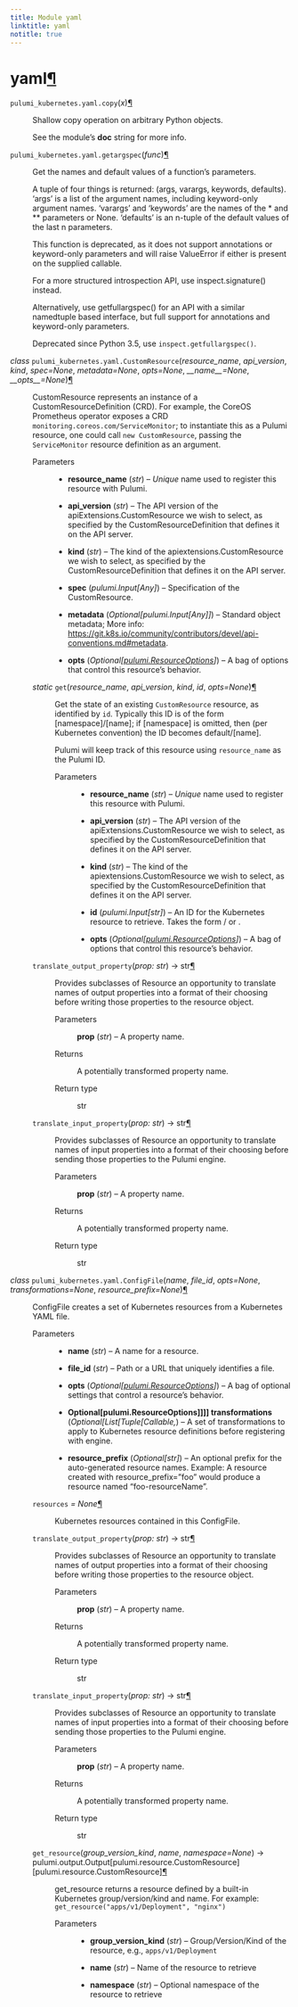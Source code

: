 ```yaml
---
title: Module yaml
linktitle: yaml
notitle: true
---
```


<div class="section" id="module-pulumi_kubernetes.yaml">
<span id="yaml"></span><h1>yaml<a class="headerlink" href="#module-pulumi_kubernetes.yaml" title="Permalink to this headline">¶</a></h1>
<dl class="function">
<dt id="pulumi_kubernetes.yaml.copy">
<code class="sig-prename descclassname">pulumi_kubernetes.yaml.</code><code class="sig-name descname">copy</code><span class="sig-paren">(</span><em class="sig-param">x</em><span class="sig-paren">)</span><a class="headerlink" href="#pulumi_kubernetes.yaml.copy" title="Permalink to this definition">¶</a></dt>
<dd><p>Shallow copy operation on arbitrary Python objects.</p>
<p>See the module’s <strong>doc</strong> string for more info.</p>
</dd></dl>

<dl class="function">
<dt id="pulumi_kubernetes.yaml.getargspec">
<code class="sig-prename descclassname">pulumi_kubernetes.yaml.</code><code class="sig-name descname">getargspec</code><span class="sig-paren">(</span><em class="sig-param">func</em><span class="sig-paren">)</span><a class="headerlink" href="#pulumi_kubernetes.yaml.getargspec" title="Permalink to this definition">¶</a></dt>
<dd><p>Get the names and default values of a function’s parameters.</p>
<p>A tuple of four things is returned: (args, varargs, keywords, defaults).
‘args’ is a list of the argument names, including keyword-only argument names.
‘varargs’ and ‘keywords’ are the names of the * and ** parameters or None.
‘defaults’ is an n-tuple of the default values of the last n parameters.</p>
<p>This function is deprecated, as it does not support annotations or
keyword-only parameters and will raise ValueError if either is present
on the supplied callable.</p>
<p>For a more structured introspection API, use inspect.signature() instead.</p>
<p>Alternatively, use getfullargspec() for an API with a similar namedtuple
based interface, but full support for annotations and keyword-only
parameters.</p>
<p>Deprecated since Python 3.5, use <code class="docutils literal notranslate"><span class="pre">inspect.getfullargspec()</span></code>.</p>
</dd></dl>

<dl class="class">
<dt id="pulumi_kubernetes.yaml.CustomResource">
<em class="property">class </em><code class="sig-prename descclassname">pulumi_kubernetes.yaml.</code><code class="sig-name descname">CustomResource</code><span class="sig-paren">(</span><em class="sig-param">resource_name</em>, <em class="sig-param">api_version</em>, <em class="sig-param">kind</em>, <em class="sig-param">spec=None</em>, <em class="sig-param">metadata=None</em>, <em class="sig-param">opts=None</em>, <em class="sig-param">__name__=None</em>, <em class="sig-param">__opts__=None</em><span class="sig-paren">)</span><a class="headerlink" href="#pulumi_kubernetes.yaml.CustomResource" title="Permalink to this definition">¶</a></dt>
<dd><p>CustomResource represents an instance of a CustomResourceDefinition (CRD). For example, the
CoreOS Prometheus operator exposes a CRD <code class="docutils literal notranslate"><span class="pre">monitoring.coreos.com/ServiceMonitor</span></code>; to
instantiate this as a Pulumi resource, one could call <code class="docutils literal notranslate"><span class="pre">new</span> <span class="pre">CustomResource</span></code>, passing the
<code class="docutils literal notranslate"><span class="pre">ServiceMonitor</span></code> resource definition as an argument.</p>
<dl class="field-list simple">
<dt class="field-odd">Parameters</dt>
<dd class="field-odd"><ul class="simple">
<li><p><strong>resource_name</strong> (<em>str</em>) – <em>Unique</em> name used to register this resource with Pulumi.</p></li>
<li><p><strong>api_version</strong> (<em>str</em>) – The API version of the apiExtensions.CustomResource we
wish to select, as specified by the CustomResourceDefinition that defines it on the
API server.</p></li>
<li><p><strong>kind</strong> (<em>str</em>) – The kind of the apiextensions.CustomResource we wish to select,
as specified by the CustomResourceDefinition that defines it on the API server.</p></li>
<li><p><strong>spec</strong> (<em>pulumi.Input</em><em>[</em><em>Any</em><em>]</em>) – Specification of the CustomResource.</p></li>
<li><p><strong>metadata</strong> (<em>Optional</em><em>[</em><em>pulumi.Input</em><em>[</em><em>Any</em><em>]</em><em>]</em>) – Standard object metadata; More info:
<a class="reference external" href="https://git.k8s.io/community/contributors/devel/api-conventions.md#metadata">https://git.k8s.io/community/contributors/devel/api-conventions.md#metadata</a>.</p></li>
<li><p><strong>opts</strong> (<em>Optional</em><em>[</em><a class="reference internal" href="../../pulumi/#pulumi.ResourceOptions" title="pulumi.ResourceOptions"><em>pulumi.ResourceOptions</em></a><em>]</em>) – A bag of options that control this
resource’s behavior.</p></li>
</ul>
</dd>
</dl>
<dl class="method">
<dt id="pulumi_kubernetes.yaml.CustomResource.get">
<em class="property">static </em><code class="sig-name descname">get</code><span class="sig-paren">(</span><em class="sig-param">resource_name</em>, <em class="sig-param">api_version</em>, <em class="sig-param">kind</em>, <em class="sig-param">id</em>, <em class="sig-param">opts=None</em><span class="sig-paren">)</span><a class="headerlink" href="#pulumi_kubernetes.yaml.CustomResource.get" title="Permalink to this definition">¶</a></dt>
<dd><p>Get the state of an existing <code class="docutils literal notranslate"><span class="pre">CustomResource</span></code> resource, as identified by <code class="docutils literal notranslate"><span class="pre">id</span></code>.
Typically this ID  is of the form [namespace]/[name]; if [namespace] is omitted,
then (per Kubernetes convention) the ID becomes default/[name].</p>
<p>Pulumi will keep track of this resource using <code class="docutils literal notranslate"><span class="pre">resource_name</span></code> as the Pulumi ID.</p>
<dl class="field-list simple">
<dt class="field-odd">Parameters</dt>
<dd class="field-odd"><ul class="simple">
<li><p><strong>resource_name</strong> (<em>str</em>) – <em>Unique</em> name used to register this resource with Pulumi.</p></li>
<li><p><strong>api_version</strong> (<em>str</em>) – The API version of the apiExtensions.CustomResource we
wish to select, as specified by the CustomResourceDefinition that defines it on the
API server.</p></li>
<li><p><strong>kind</strong> (<em>str</em>) – The kind of the apiextensions.CustomResource we wish to select,
as specified by the CustomResourceDefinition that defines it on the API server.</p></li>
<li><p><strong>id</strong> (<em>pulumi.Input</em><em>[</em><em>str</em><em>]</em>) – An ID for the Kubernetes resource to retrieve.
Takes the form <span class="raw-html-m2r"><namespace></span>/<span class="raw-html-m2r"><name></span> or <span class="raw-html-m2r"><name></span>.</p></li>
<li><p><strong>opts</strong> (<em>Optional</em><em>[</em><a class="reference internal" href="../../pulumi/#pulumi.ResourceOptions" title="pulumi.ResourceOptions"><em>pulumi.ResourceOptions</em></a><em>]</em>) – A bag of options that control this
resource’s behavior.</p></li>
</ul>
</dd>
</dl>
</dd></dl>

<dl class="method">
<dt id="pulumi_kubernetes.yaml.CustomResource.translate_output_property">
<code class="sig-name descname">translate_output_property</code><span class="sig-paren">(</span><em class="sig-param">prop: str</em><span class="sig-paren">)</span> &#x2192; str<a class="headerlink" href="#pulumi_kubernetes.yaml.CustomResource.translate_output_property" title="Permalink to this definition">¶</a></dt>
<dd><p>Provides subclasses of Resource an opportunity to translate names of output properties
into a format of their choosing before writing those properties to the resource object.</p>
<dl class="field-list simple">
<dt class="field-odd">Parameters</dt>
<dd class="field-odd"><p><strong>prop</strong> (<em>str</em>) – A property name.</p>
</dd>
<dt class="field-even">Returns</dt>
<dd class="field-even"><p>A potentially transformed property name.</p>
</dd>
<dt class="field-odd">Return type</dt>
<dd class="field-odd"><p>str</p>
</dd>
</dl>
</dd></dl>

<dl class="method">
<dt id="pulumi_kubernetes.yaml.CustomResource.translate_input_property">
<code class="sig-name descname">translate_input_property</code><span class="sig-paren">(</span><em class="sig-param">prop: str</em><span class="sig-paren">)</span> &#x2192; str<a class="headerlink" href="#pulumi_kubernetes.yaml.CustomResource.translate_input_property" title="Permalink to this definition">¶</a></dt>
<dd><p>Provides subclasses of Resource an opportunity to translate names of input properties into
a format of their choosing before sending those properties to the Pulumi engine.</p>
<dl class="field-list simple">
<dt class="field-odd">Parameters</dt>
<dd class="field-odd"><p><strong>prop</strong> (<em>str</em>) – A property name.</p>
</dd>
<dt class="field-even">Returns</dt>
<dd class="field-even"><p>A potentially transformed property name.</p>
</dd>
<dt class="field-odd">Return type</dt>
<dd class="field-odd"><p>str</p>
</dd>
</dl>
</dd></dl>

</dd></dl>

<dl class="class">
<dt id="pulumi_kubernetes.yaml.ConfigFile">
<em class="property">class </em><code class="sig-prename descclassname">pulumi_kubernetes.yaml.</code><code class="sig-name descname">ConfigFile</code><span class="sig-paren">(</span><em class="sig-param">name</em>, <em class="sig-param">file_id</em>, <em class="sig-param">opts=None</em>, <em class="sig-param">transformations=None</em>, <em class="sig-param">resource_prefix=None</em><span class="sig-paren">)</span><a class="headerlink" href="#pulumi_kubernetes.yaml.ConfigFile" title="Permalink to this definition">¶</a></dt>
<dd><p>ConfigFile creates a set of Kubernetes resources from a Kubernetes YAML file.</p>
<dl class="field-list simple">
<dt class="field-odd">Parameters</dt>
<dd class="field-odd"><ul class="simple">
<li><p><strong>name</strong> (<em>str</em>) – A name for a resource.</p></li>
<li><p><strong>file_id</strong> (<em>str</em>) – Path or a URL that uniquely identifies a file.</p></li>
<li><p><strong>opts</strong> (<em>Optional</em><em>[</em><a class="reference internal" href="../../pulumi/#pulumi.ResourceOptions" title="pulumi.ResourceOptions"><em>pulumi.ResourceOptions</em></a><em>]</em>) – A bag of optional settings that control a resource’s behavior.</p></li>
<li><p><strong>Optional</strong><strong>[</strong><strong>pulumi.ResourceOptions</strong><strong>]</strong><strong>]</strong><strong>]</strong><strong>] </strong><strong>transformations</strong> (<em>Optional</em><em>[</em><em>List</em><em>[</em><em>Tuple</em><em>[</em><em>Callable</em><em>,</em>) – A set of
transformations to apply to Kubernetes resource definitions before registering with engine.</p></li>
<li><p><strong>resource_prefix</strong> (<em>Optional</em><em>[</em><em>str</em><em>]</em>) – An optional prefix for the auto-generated resource names.
Example: A resource created with resource_prefix=”foo” would produce a resource named “foo-resourceName”.</p></li>
</ul>
</dd>
</dl>
<dl class="attribute">
<dt id="pulumi_kubernetes.yaml.ConfigFile.resources">
<code class="sig-name descname">resources</code><em class="property"> = None</em><a class="headerlink" href="#pulumi_kubernetes.yaml.ConfigFile.resources" title="Permalink to this definition">¶</a></dt>
<dd><p>Kubernetes resources contained in this ConfigFile.</p>
</dd></dl>

<dl class="method">
<dt id="pulumi_kubernetes.yaml.ConfigFile.translate_output_property">
<code class="sig-name descname">translate_output_property</code><span class="sig-paren">(</span><em class="sig-param">prop: str</em><span class="sig-paren">)</span> &#x2192; str<a class="headerlink" href="#pulumi_kubernetes.yaml.ConfigFile.translate_output_property" title="Permalink to this definition">¶</a></dt>
<dd><p>Provides subclasses of Resource an opportunity to translate names of output properties
into a format of their choosing before writing those properties to the resource object.</p>
<dl class="field-list simple">
<dt class="field-odd">Parameters</dt>
<dd class="field-odd"><p><strong>prop</strong> (<em>str</em>) – A property name.</p>
</dd>
<dt class="field-even">Returns</dt>
<dd class="field-even"><p>A potentially transformed property name.</p>
</dd>
<dt class="field-odd">Return type</dt>
<dd class="field-odd"><p>str</p>
</dd>
</dl>
</dd></dl>

<dl class="method">
<dt id="pulumi_kubernetes.yaml.ConfigFile.translate_input_property">
<code class="sig-name descname">translate_input_property</code><span class="sig-paren">(</span><em class="sig-param">prop: str</em><span class="sig-paren">)</span> &#x2192; str<a class="headerlink" href="#pulumi_kubernetes.yaml.ConfigFile.translate_input_property" title="Permalink to this definition">¶</a></dt>
<dd><p>Provides subclasses of Resource an opportunity to translate names of input properties into
a format of their choosing before sending those properties to the Pulumi engine.</p>
<dl class="field-list simple">
<dt class="field-odd">Parameters</dt>
<dd class="field-odd"><p><strong>prop</strong> (<em>str</em>) – A property name.</p>
</dd>
<dt class="field-even">Returns</dt>
<dd class="field-even"><p>A potentially transformed property name.</p>
</dd>
<dt class="field-odd">Return type</dt>
<dd class="field-odd"><p>str</p>
</dd>
</dl>
</dd></dl>

<dl class="method">
<dt id="pulumi_kubernetes.yaml.ConfigFile.get_resource">
<code class="sig-name descname">get_resource</code><span class="sig-paren">(</span><em class="sig-param">group_version_kind</em>, <em class="sig-param">name</em>, <em class="sig-param">namespace=None</em><span class="sig-paren">)</span> &#x2192; pulumi.output.Output[pulumi.resource.CustomResource][pulumi.resource.CustomResource]<a class="headerlink" href="#pulumi_kubernetes.yaml.ConfigFile.get_resource" title="Permalink to this definition">¶</a></dt>
<dd><p>get_resource returns a resource defined by a built-in Kubernetes group/version/kind and
name. For example: <code class="docutils literal notranslate"><span class="pre">get_resource(&quot;apps/v1/Deployment&quot;,</span> <span class="pre">&quot;nginx&quot;)</span></code></p>
<dl class="field-list simple">
<dt class="field-odd">Parameters</dt>
<dd class="field-odd"><ul class="simple">
<li><p><strong>group_version_kind</strong> (<em>str</em>) – Group/Version/Kind of the resource, e.g., <code class="docutils literal notranslate"><span class="pre">apps/v1/Deployment</span></code></p></li>
<li><p><strong>name</strong> (<em>str</em>) – Name of the resource to retrieve</p></li>
<li><p><strong>namespace</strong> (<em>str</em>) – Optional namespace of the resource to retrieve</p></li>
</ul>
</dd>
</dl>
</dd></dl>

</dd></dl>

</div>
